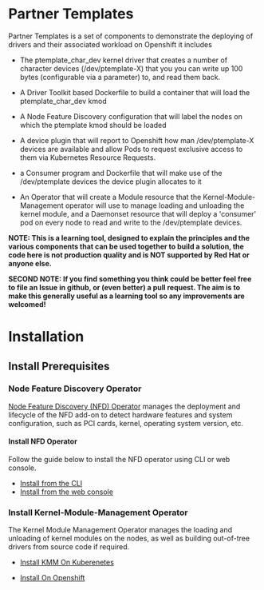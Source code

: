 # Partner Templates

Partner Templates is a set of components to demonstrate the deploying of drivers and their associated workload on Openshift it includes

- The ptemplate_char_dev kernel driver that creates a number of character devices (/dev/ptemplate-X) that you you can write up 100 bytes (configurable via a parameter) to, and read them back.

- A Driver Toolkit based Dockerfile to build a container that will load the ptemplate_char_dev kmod

- A Node Feature Discovery configuration that will label the nodes on which the ptemplate kmod should be loaded

- A device plugin that will report to Openshift how man /dev/ptemplate-X devices are available and allow Pods to request exclusive access to them via Kubernetes Resource Requests.

- a Consumer program and Dockerfile that will make use of the /dev/ptemplate devices the device plugin allocates to it

- An Operator that will create a Module resource that the Kernel-Module-Management operator will use to manage loading and unloading the kernel module, and a Daemonset resource that will deploy a 'consumer' pod on every node to read and write to the /dev/ptemplate devices.


**NOTE: This is a learning tool, designed to explain the principles and the various components that can be used together to build a solution, the code here is not production quality and is NOT supported by Red Hat or anyone else.**


**SECOND NOTE: If you find something you think could be better feel free to file an Issue in github, or (even better) a pull request. The aim is to make this generally useful as a learning tool so any improvements are welcomed!**

# Installation

## Install Prerequisites 

### Node Feature Discovery Operator
[Node Feature Discovery (NFD) Operator](https://docs.openshift.com/container-platform/4.14/hardware_enablement/psap-node-feature-discovery-operator.html) manages the deployment and lifecycle of the NFD add-on to detect hardware features and system configuration, such as PCI cards, kernel, operating system version, etc.

#### Install NFD Operator
Follow the guide below to install the NFD operator using CLI or web console. 

- [Install from the CLI](https://docs.openshift.com/container-platform/4.14/hardware_enablement/psap-node-feature-discovery-operator.html#install-operator-cli_node-feature-discovery-operator)
- [Install from the web console](https://docs.openshift.com/container-platform/4.14/hardware_enablement/psap-node-feature-discovery-operator.html#install-operator-web-console_node-feature-discovery-operator)


### Install Kernel-Module-Management Operator

The Kernel Module Management Operator manages the loading and unloading of kernel modules on the nodes, as well as building out-of-tree drivers from source code if required.

- [Install KMM On Kuberenetes](https://kmm.sigs.k8s.io/documentation/install/)

- [Install On Openshift](https://openshift-kmm.netlify.app/documentation/install/)


